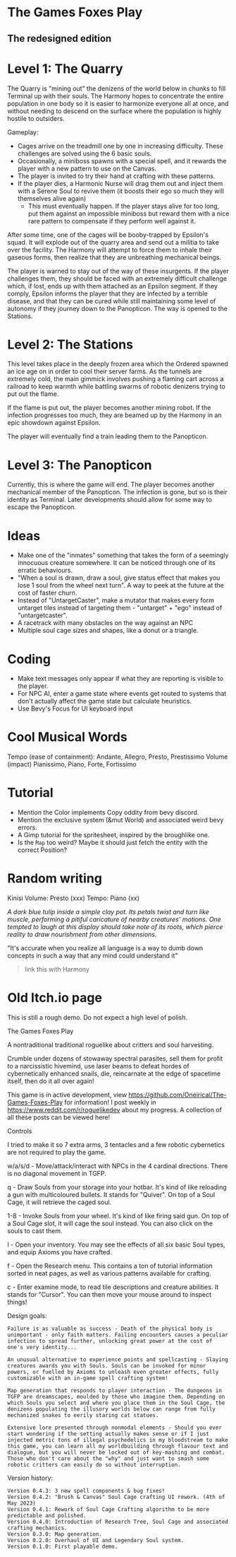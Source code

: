 # The Games Foxes Play

## The redesigned edition

# Level 1: The Quarry

The Quarry is "mining out" the denizens of the world below in chunks to fill Terminal up with their souls. The Harmony hopes to concentrate the entire population in one body so it is easier to harmonize everyone all at once, and without needing to descend on the surface where the population is highly hostile to outsiders.

Gameplay:

- Cages arrive on the treadmill one by one in increasing difficulty. These challenges are solved using the 6 basic souls.
- Occasionally, a miniboss spawns with a special spell, and it rewards the player with a new pattern to use on the Canvas.
- The player is invited to try their hand at crafting with these patterns.
- If the player dies, a Harmonic Nurse will drag them out and inject them with a Serene Soul to revive them (it boosts their ego so much they will themselves alive again)
    - This must eventually happen. If the player stays alive for too long, put them against an impossible miniboss but reward them with a nice rare pattern to compensate if they perform well against it.

After some time, one of the cages will be booby-trapped by Epsilon's squad. It will explode out of the quarry area and send out a militia to take over the facility. The Harmony will attempt to force them to inhale their gaseous forms, then realize that they are unbreathing mechanical beings.

The player is warned to stay out of the way of these insurgents. If the player challenges them, they should be faced with an extremely difficult challenge which, if lost, ends up with them attached as an Epsilon segment.
If they comply, Epsilon informs the player that they are infected by a terrible disease, and that they can be cured while still maintaining some level of autonomy if they journey down to the Panopticon. The way is opened to the Stations.

# Level 2: The Stations

This level takes place in the deeply frozen area which the Ordered spawned an ice age on in order to cool their server farms. As the tunnels are extremely cold, the main gimmick involves pushing a flaming cart across a railroad to keep warmth while battling swarms of robotic denizens trying to put out the flame.

If the flame is put out, the player becomes another mining robot. If the infection progresses too much, they are beamed up by the Harmony in an epic showdown against Epsilon.

The player will eventually find a train leading them to the Panopticon.

# Level 3: The Panopticon

Currently, this is where the game will end. The player becomes another mechanical member of the Panopticon. The infection is gone, but so is their identity as Terminal. Later developments should allow for some way to escape the Panopticon.



# Ideas


- Make one of the "inmates" something that takes the form of a seemingly innocuous creature somewhere. It can be noticed through one of its erratic behaviours.
- "When a soul is drawn, draw a soul, give status effect that makes you lose 1 soul from the wheel next turn". A way to peek at the future at the cost of faster churn.
- Instead of "UntargetCaster", make a mutator that makes every form untarget tiles instead of targeting them - "untarget" + "ego" instead of "untargetcaster".
- A racetrack with many obstacles on the way against an NPC
- Multiple soul cage sizes and shapes, like a donut or a triangle.

# Coding

- Make text messages only appear if what they are reporting is visible to the player.
- For NPC AI, enter a game state where events get routed to systems that don't actually affect the game state but calculate heuristics.
- Use Bevy's Focus for UI keyboard input

# Cool Musical Words

Tempo (ease of containment): Andante, Allegro, Presto, Prestissimo
Volume (impact) Pianissimo, Piano, Forte, Fortissimo


# Tutorial
- Mention the Color implements Copy oddity from bevy discord.
- Mention the exclusive system (&mut World) and associated weird bevy errors.
- A Gimp tutorial for the spritesheet, inspired by the broughlike one.
- Is the ̀`Map` too weird? Maybe it should just fetch the entity with the correct Position?

# Random writing

Kinisi
Volume: Presto (xxx)
Tempo: Piano (xx)

*A dark blue tulip inside a simple clay pot. Its petals twist and turn like muscle, performing a pitiful caricature of nearby creatures' motions. One tempted to laugh at this display should take note of its roots, which pierce reality to draw nourishment from other dimensions.* 

"It's accurate when you realize all language is a way to dumb down concepts in such a way that any mind could understand it"
> link this with Harmony


# Old Itch.io page

This is still a rough demo. Do not expect a high level of polish.

The Games Foxes Play

A nontraditional traditional roguelike about critters and soul harvesting.

Crumble under dozens of stowaway spectral parasites, sell them for profit to a narcissistic hivemind, use laser beams to defeat hordes of cybernetically enhanced snails, die, reincarnate at the edge of spacetime itself, then do it all over again!

This game is in active development, view https://github.com/Oneirical/The-Games-Foxes-Play for information! I post weekly in https://www.reddit.com/r/roguelikedev about my progress. A collection of all these posts can be viewed here!

Controls

I tried to make it so 7 extra arms, 3 tentacles and a few robotic cybernetics are not required to play the game.

w/a/s/d - Move/attack/interact with NPCs in the 4 cardinal directions. There is no diagonal movement in TGFP.

q - Draw Souls from your storage into your hotbar. It's kind of like reloading a gun with multicoloured bullets. It stands for "Quiver". On top of a Soul Cage, it will retrieve the caged soul.

1-8 - Invoke Souls from your wheel. It's kind of like firing said gun. On top of a Soul Cage slot, it will cage the soul instead.  You can also click on the souls to cast them.

l - Open your inventory. You may see the effects of all six basic Soul types, and equip Axioms you have crafted.

f - Open the Research menu. This contains a ton of tutorial information sorted in neat pages, as well as various patterns available for crafting.

c - Enter examine mode, to read tile descriptions and creature abilities. It stands for "Cursor". You can then move your mouse around to inspect things!

Design goals:

    Failure is as valuable as success - Death of the physical body is unimportant - only faith matters. Failing encounters causes a peculiar infection to spread further, unlocking great power at the cost of one's very identity...

    An unusual alternative to experience points and spellcasting - Slaying creatures awards you with Souls. Souls can be invoked for minor powers, or fuelled by Axioms to unleash even greater effects, fully customizable with an in-game spell crafting system!

    Map generation that responds to player interaction - The dungeons in TGFP are dreamscapes, moulded by those who imagine them. Depending on which Souls you select and where you place them in the Soul Cage, the denizens populating the illusory worlds below can range from fully mechanized snakes to eerily staring cat statues.

    Extensive lore presented through nonmodal elements - Should you ever start wondering if the setting actually makes sense or if I just injected metric tons of illegal psychedelics in my bloodstream to make this game, you can learn all my worldbuilding through flavour text and dialogue, but you will never be locked out of key-mashing and combat. Those who don't care about the "why" and just want to smash some robotic critters can easily do so without interruption. 

Version history:

    Version 0.4.3: 3 new spell components & bug fixes!
    Version 0.4.2: "Brush & Canvas" Soul Cage crafting UI rework. (4th of May 2023)
    Version 0.4.1: Rework of Soul Cage Crafting algorithm to be more predictable and polished.
    Version 0.4.0: Introduction of Research Tree, Soul Cage and associated crafting mechanics.
    Version 0.3.0: Map generation.
    Version 0.2.0: Overhaul of UI and Legendary Soul system.
    Version 0.1.0: First playable demo.

